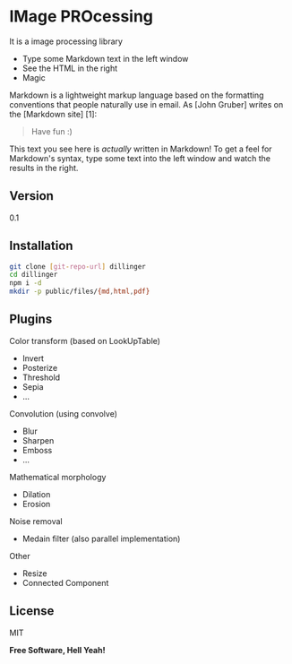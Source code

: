 IMage PROcessing
=========

It is a image processing library

  - Type some Markdown text in the left window
  - See the HTML in the right
  - Magic

Markdown is a lightweight markup language based on the formatting conventions that people naturally use in email.  As [John Gruber] writes on the [Markdown site] [1]:

> Have fun :)

This text you see here is *actually* written in Markdown! To get a feel for Markdown's syntax, type some text into the left window and watch the results in the right.  

Version
----

0.1

Installation
--------------

```sh
git clone [git-repo-url] dillinger
cd dillinger
npm i -d
mkdir -p public/files/{md,html,pdf}
```

Plugins
--------------

Color transform (based on LookUpTable)
  - Invert
  - Posterize
  - Threshold
  - Sepia
  - ...

Convolution (using convolve)
  - Blur
  - Sharpen
  - Emboss
  - ...

Mathematical morphology
  - Dilation
  - Erosion

Noise removal
  - Medain filter (also parallel implementation)

Other
  - Resize
  - Connected Component

License
----

MIT


**Free Software, Hell Yeah!**
